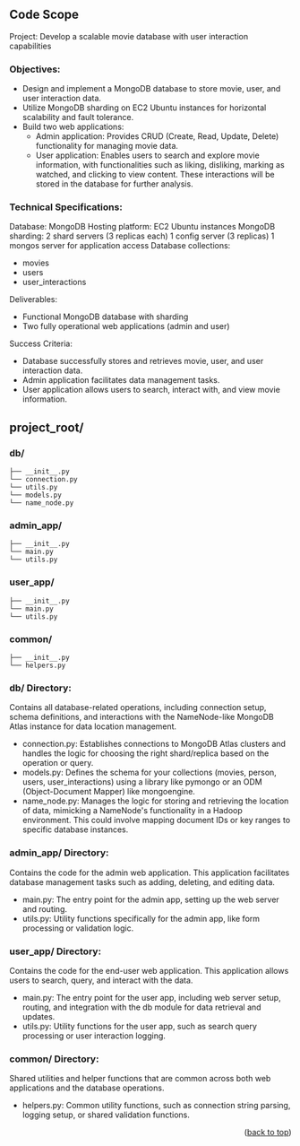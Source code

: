 ## Code Scope
Project: Develop a scalable movie database with user interaction capabilities

### Objectives:

- Design and implement a MongoDB database to store movie, user, and user interaction data.
- Utilize MongoDB sharding on EC2 Ubuntu instances for horizontal scalability and fault tolerance.
- Build two web applications:
   - Admin application: Provides CRUD (Create, Read, Update, Delete) functionality for managing movie data.
   - User application: Enables users to search and explore movie information, with functionalities such as liking, disliking, marking as watched, and clicking to view content. These interactions will be stored in the database for further analysis.

### Technical Specifications:

Database: MongoDB
Hosting platform: EC2 Ubuntu instances
MongoDB sharding:
2 shard servers (3 replicas each)
1 config server (3 replicas)
1 mongos server for application access
Database collections:
- movies
- users
- user_interactions

Deliverables:
- Functional MongoDB database with sharding
- Two fully operational web applications (admin and user)

Success Criteria:
- Database successfully stores and retrieves movie, user, and user interaction data.
- Admin application facilitates data management tasks.
- User application allows users to search, interact with, and view movie information.

## project_root/
### db/
    ├── __init__.py
    └── connection.py    
    └── utils.py
    └── models.py
    └── name_node.py
### admin_app/
    ├── __init__.py
    └── main.py    
    └── utils.py
### user_app/
    ├── __init__.py
    └── main.py    
    └── utils.py
### common/
    ├── __init__.py
    └── helpers.py

### db/ Directory: 
Contains all database-related operations, including connection setup, schema definitions, and interactions with the NameNode-like MongoDB Atlas instance for data location management.
- connection.py: Establishes connections to MongoDB Atlas clusters and handles the logic for choosing the right shard/replica based on the operation or query.
- models.py: Defines the schema for your collections (movies, person, users, user_interactions) using a library like pymongo or an ODM (Object-Document Mapper) like mongoengine.
- name_node.py: Manages the logic for storing and retrieving the location of data, mimicking a NameNode's functionality in a Hadoop environment. This could involve mapping document IDs or key ranges to specific database instances.

### admin_app/ Directory: 
Contains the code for the admin web application. This application facilitates database management tasks such as adding, deleting, and editing data.
- main.py: The entry point for the admin app, setting up the web server and routing.
- utils.py: Utility functions specifically for the admin app, like form processing or validation logic.

### user_app/ Directory: 
Contains the code for the end-user web application. This application allows users to search, query, and interact with the data.
- main.py: The entry point for the user app, including web server setup, routing, and integration with the db module for data retrieval and updates.
- utils.py: Utility functions for the user app, such as search query processing or user interaction logging.

### common/ Directory: 
Shared utilities and helper functions that are common across both web applications and the database operations.
- helpers.py: Common utility functions, such as connection string parsing, logging setup, or shared validation functions.

<p align="right">(<a href="#readme-top">back to top</a>)</p>
